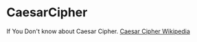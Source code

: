 # CaesarCipher
If You Don't know about Caesar Cipher.
[Caesar Cipher Wikipedia](https://en.wikipedia.org/wiki/Caesar_cipher)
